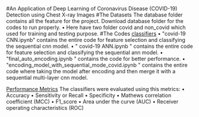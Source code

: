 #An Application of Deep Learning of Coronavirus Disease (COVID-19) Detection using Chest X-ray Images
#The Datasets
The database folder contains all the feature for the project. Download database folder for the codes to run properly.
•	Here have two folder covid and non_covid which used for training and testing purpose.
#The Codes
[classifiers]()
•	"covid-19 CNN.ipynb" contains the entire code for feature selection and classifying the sequential cnn model.
•	" covid-19 ANN.ipynb " contains the entire code for feature selection and classifying the sequential ann model.
•	"final_auto_encoding.ipynb " contains the code for better performance.
•	"encoding_model_with_sequential_mode_covid.ipynb " contains the entire code where taking the model after encoding and then merge it with a sequential multi-layer cnn model.

[Performance Metrics]() 
The classifiers were evaluated using this metrics:
•	Accuracy
•	Sensitivity or Recall
•	Specificity
•	Mathews correlation coefficient (MCC)
•	F1_score
•	Area under the curve (AUC)
•	Receiver operating characteristics (ROC)

